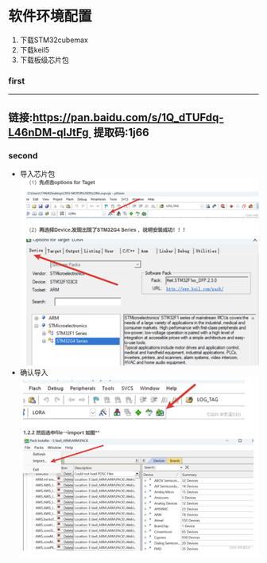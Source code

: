# 软件环境配置
1. 下载STM32cubemax
2. 下载keil5
3. 下载板级芯片包
   
### first  
---
链接:https://pan.baidu.com/s/1Q_dTUFdq-L46nDM-qIJtFg 
提取码:1j66
---
### second
- 导入芯片包
![导入芯片包](https://github.com/fortunate-ouyanghui/LQB/blob/main/ACK.png)
- 确认导入
![确认导入](https://github.com/fortunate-ouyanghui/LQB/blob/main/pack.png)


